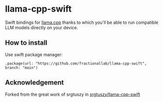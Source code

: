 # llama-cpp-swift

Swift bindings for [llama.cpp](https://github.com/ggerganov/llama.cpp) thanks to which you'll be able to run compatible LLM models directly on your device.

## How to install

Use swift package manager:

```
.package(url: "https://github.com/fractionallab/llama-cpp-swift", branch: "main")
```

## Acknowledgement
Forked from the great work of srgtuszy in [srgtuszy/llama-cpp-swift](https://github.com/srgtuszy/llama-cpp-swift)